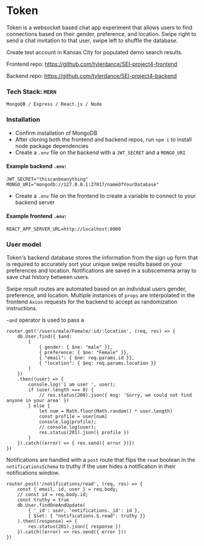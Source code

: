 # Token

Token is a websocket based chat app experiment that allows users to find connections based on their gender, preference, and location. Swipe right to send a chat invitation to that user, swipe left to shuffle the database. 

Create test account in Kansas City for populated demo search results.

Frontend repo:
https://github.com/tylerdance/SEI-project4-frontend

Backend repo:
https://github.com/tylerdance/SEI-project4-backend

### Tech Stack: `MERN`
```
MongoDB / Express / React.js / Node
```

### Installation
- Confirm installation of MongoDB
- After cloning both the frontend and backend repos, run `npm i` to install node package dependencies
- Create a `.env` file on the backend with a `JWT_SECRET` and a `MONGO_URI`

#### Example backend `.env`:
```
JWT_SECRET="thiscanbeanything"
MONGO_URI="mongodb://127.0.0.1:27017/nameOfYourDatabase"
```
- Create a `.env` file on the frontend to create a variable to connect to your backend server

#### Example frontend `.env`:
```
REACT_APP_SERVER_URL=http://localhost:8000
```

### User model
Token's backend database stores the information from the sign up form that is required to accurately sort your unique swipe results based on your preferences and location. Notifications are saved in a subscemema array to save chat history between users.

Swipe result routes are automated based on an individual users gender, preference, and location. Multiple instances of `props` are interpolated in the frontend `Axios` requests for the backend to accept as randomization instructions.

`~and` operator is used to pass a 

```
router.get('/users/male/Female/:id/:location', (req, res) => {
    db.User.find({ $and: 
        [
            { gender: { $ne: "male" }}, 
            { preference: { $ne: "Female" }}, 
            { "email": { $ne: req.params.id }}, 
            { "location": { $eq: req.params.location }} 
        ]
    })
    .then((user) => {
        console.log('i am user ', user);
        if (user.length === 0) {
            // res.status(200).json({ msg: 'Sorry, we could not find anyone in your area' })
        } else {
            let num = Math.floor(Math.random() * user.length)
            const profile = user[num]
            console.log(profile);
            // console.log(user);
            res.status(201).json({ profile })
        }
    }).catch((error) => { res.send({ error })})
})
```

Notifications are handled with a `post` route that flips the `read` boolean in the `notificationsSchema` to truthy if the user hides a notification in their notifications window.

```
router.post('/notifications/read', (req, res) => {
    const { email, id, user } = req.body;
    // const id = req.body.id;
    const truthy = true
    db.User.findOneAndUpdate(
        { '_id': user, 'notifications._id': id },
        { $set: { "notifications.$.read": truthy }}
    ).then((response) => {
        res.status(201).json({ response })
    }).catch((error) => res.send({ error }))
})
```
